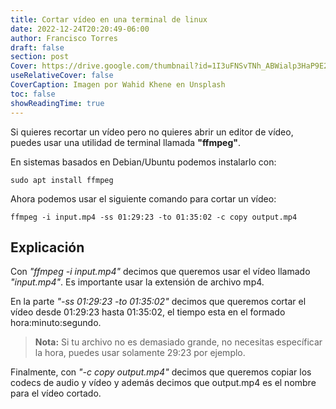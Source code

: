 ```yaml
---
title: Cortar vídeo en una terminal de linux
date: 2022-12-24T20:20:49-06:00
author: Francisco Torres
draft: false
section: post
Cover: https://drive.google.com/thumbnail?id=1I3uFNSvTNh_ABWialp3HaP9E2aJ3ofid&sz=w5736-h3328
useRelativeCover: false
CoverCaption: Imagen por Wahid Khene en Unsplash
toc: false
showReadingTime: true
---
```


Si quieres recortar un vídeo pero no quieres abrir un editor de vídeo, puedes usar
una utilidad de terminal llamada **"ffmpeg"**.

En sistemas basados en Debian/Ubuntu podemos instalarlo con:

```
sudo apt install ffmpeg
```
Ahora podemos usar el siguiente comando para cortar un vídeo:

```
ffmpeg -i input.mp4 -ss 01:29:23 -to 01:35:02 -c copy output.mp4
```
## Explicación

Con *"ffmpeg -i input.mp4"* decimos que queremos usar el vídeo llamado *"input.mp4"*. Es importante usar la extensión de archivo mp4.

En la parte *"-ss 01:29:23 -to 01:35:02"* decimos que queremos cortar el vídeo desde 01:29:23 hasta
01:35:02, el tiempo esta en el formado hora:minuto:segundo.

> **Nota:** Si tu archivo no es demasiado grande, no necesitas específicar la hora, puedes usar solamente 29:23 por ejemplo.

Finalmente, con *"-c copy output.mp4"* decimos que queremos copiar los codecs de audio y vídeo y además decimos que output.mp4 es el nombre para el vídeo cortado.